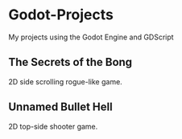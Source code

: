 # Godot-Projects
My projects using the Godot Engine and GDScript

## The Secrets of the Bong
2D side scrolling rogue-like game.

## Unnamed Bullet Hell
2D top-side shooter game.
